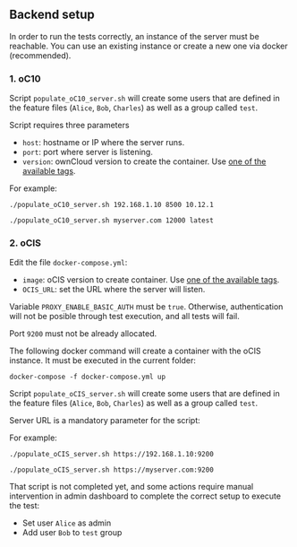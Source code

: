 ## Backend setup

In order to run the tests correctly, an instance of the server must be reachable. You can use an existing instance or create a new one via docker (recommended).

### 1. oC10

Script `populate_oC10_server.sh` will create some users that are defined in the feature files (`Alice`, `Bob`, `Charles`) as well as a group called `test`.

Script requires three parameters

- `host`: hostname or IP where the server runs.
- `port`: port where server is listening.
- `version`: ownCloud version to create the container. Use [one of the available tags](https://hub.docker.com/r/owncloud/server/tags). 

For example:

```
./populate_oC10_server.sh 192.168.1.10 8500 10.12.1
```

```
./populate_oC10_server.sh myserver.com 12000 latest
```


### 2. oCIS

Edit the file `docker-compose.yml`:

- `image`: oCIS version to create container. Use [one of the available tags](https://hub.docker.com/r/owncloud/ocis/tags). 
- `OCIS_URL`: set the URL where the server will listen.

Variable `PROXY_ENABLE_BASIC_AUTH` must be `true`. Otherwise, authentication will not be posible through test execution, and all tests will fail.

Port `9200` must not be already allocated.

The following docker command will create a container with the oCIS instance. It must be executed in the current folder:

```
docker-compose -f docker-compose.yml up
```

Script `populate_oCIS_server.sh` will create some users that are defined in the feature files (`Alice`, `Bob`, `Charles`) as well as a group called `test`.

Server URL is a mandatory parameter for the script:

For example:

```
./populate_oCIS_server.sh https://192.168.1.10:9200
```

```
./populate_oCIS_server.sh https://myserver.com:9200
```

That script is not completed yet, and some actions require manual intervention in admin dashboard to complete the correct setup to execute the test:

- Set user `Alice` as admin
- Add user `Bob` to `test` group

